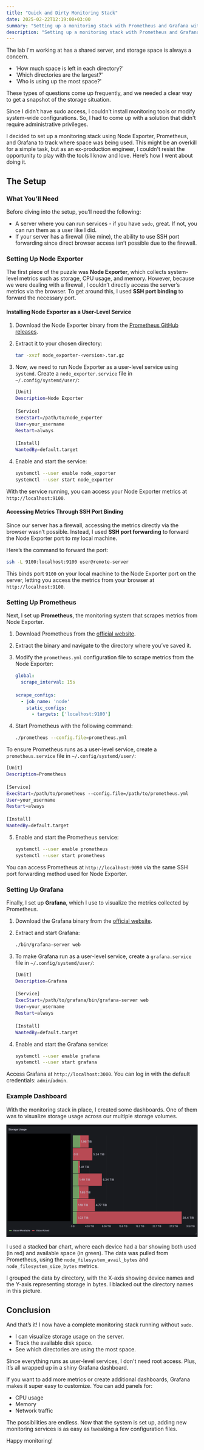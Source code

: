 ```yaml
---
title: "Quick and Dirty Monitoring Stack"
date: 2025-02-22T12:19:00+03:00
summary: "Setting up a monitoring stack with Prometheus and Grafana without sudo."
description: "Setting up a monitoring stack with Prometheus and Grafana without sudo."
---
```

The lab I'm working at has a shared server, and storage space is always a concern.
- 'How much space is left in each directory?' 
- 'Which directories are the largest?' 
- 'Who is using up the most space?' 

These types of questions come up frequently, and we needed a clear way to get a snapshot of the storage situation.

Since I didn’t have sudo access, I couldn’t install monitoring tools or modify system-wide configurations. So, I had to come up with a solution that didn't require administrative privileges.

I decided to set up a monitoring stack using Node Exporter, Prometheus, and Grafana to track where space was being used. This might be an overkill for a simple task, but as an ex-production engineer, I couldn't resist the opportunity to play with the tools I know and love. Here’s how I went about doing it.

## The Setup

### What You’ll Need

Before diving into the setup, you’ll need the following:

- A server where you can run services - if you have `sudo`, great. If not, you can run them as a user like I did.
- If your server has a firewall (like mine), the ability to use SSH port forwarding since direct browser access isn’t possible due to the firewall.

### Setting Up Node Exporter

The first piece of the puzzle was **Node Exporter**, which collects system-level metrics such as storage, CPU usage, and memory. However, because we were dealing with a firewall, I couldn’t directly access the server’s metrics via the browser. To get around this, I used **SSH port binding** to forward the necessary port.

#### Installing Node Exporter as a User-Level Service

1. Download the Node Exporter binary from the [Prometheus GitHub releases](https://github.com/prometheus/node_exporter/releases).
2. Extract it to your chosen directory:

   ```bash
   tar -xvzf node_exporter-<version>.tar.gz
   ```

3. Now, we need to run Node Exporter as a user-level service using `systemd`. Create a `node_exporter.service` file in `~/.config/systemd/user/`:

   ```bash
   [Unit]
   Description=Node Exporter

   [Service]
   ExecStart=/path/to/node_exporter
   User=your_username
   Restart=always

   [Install]
   WantedBy=default.target
   ```

4. Enable and start the service:

   ```bash
   systemctl --user enable node_exporter
   systemctl --user start node_exporter
   ```

With the service running, you can access your Node Exporter metrics at `http://localhost:9100`.

#### Accessing Metrics Through SSH Port Binding

Since our server has a firewall, accessing the metrics directly via the browser wasn’t possible. Instead, I used **SSH port forwarding** to forward the Node Exporter port to my local machine.

Here’s the command to forward the port:

```bash
ssh -L 9100:localhost:9100 user@remote-server
```

This binds port `9100` on your local machine to the Node Exporter port on the server, letting you access the metrics from your browser at `http://localhost:9100`.

### Setting Up Prometheus

Next, I set up **Prometheus**, the monitoring system that scrapes metrics from Node Exporter.

1. Download Prometheus from the [official website](https://prometheus.io/download/).
2. Extract the binary and navigate to the directory where you’ve saved it.
3. Modify the `prometheus.yml` configuration file to scrape metrics from the Node Exporter:

   ```yaml
   global:
     scrape_interval: 15s

   scrape_configs:
     - job_name: 'node'
       static_configs:
         - targets: ['localhost:9100']
   ```

4. Start Prometheus with the following command:

   ```bash
   ./prometheus --config.file=prometheus.yml
   ```

To ensure Prometheus runs as a user-level service, create a `prometheus.service` file in `~/.config/systemd/user/`:

```bash
[Unit]
Description=Prometheus

[Service]
ExecStart=/path/to/prometheus --config.file=/path/to/prometheus.yml
User=your_username
Restart=always

[Install]
WantedBy=default.target
```

5. Enable and start the Prometheus service:

   ```bash
   systemctl --user enable prometheus
   systemctl --user start prometheus
   ```

You can access Prometheus at `http://localhost:9090` via the same SSH port forwarding method used for Node Exporter.

### Setting Up Grafana

Finally, I set up **Grafana**, which I use to visualize the metrics collected by Prometheus.

1. Download the Grafana binary from the [official website](https://grafana.com/grafana/download).
2. Extract and start Grafana:

   ```bash
   ./bin/grafana-server web
   ```

3. To make Grafana run as a user-level service, create a `grafana.service` file in `~/.config/systemd/user/`:

   ```bash
   [Unit]
   Description=Grafana

   [Service]
   ExecStart=/path/to/grafana/bin/grafana-server web
   User=your_username
   Restart=always

   [Install]
   WantedBy=default.target
   ```

4. Enable and start the Grafana service:

   ```bash
   systemctl --user enable grafana
   systemctl --user start grafana
   ```

Access Grafana at `http://localhost:3000`. You can log in with the default credentials: `admin`/`admin`.

### Example Dashboard
With the monitoring stack in place, I created some dashboards. One of them was to visualize storage usage across our multiple storage volumes. 


![](dashboard.png)

I used a stacked bar chart, where each device had a bar showing both used (in red) and available space (in green). The data was pulled from Prometheus, using the `node_filesystem_avail_bytes` and `node_filesystem_size_bytes` metrics.

I grouped the data by directory, with the X-axis showing device names and the Y-axis representing storage in bytes. I blacked out the directory names in this picture.

## Conclusion
And that’s it! I now have a complete monitoring stack running without `sudo`. 

- I can visualize storage usage on the server.
- Track the available disk space.
- See which directories are using the most space.

Since everything runs as user-level services, I don't need root access. Plus, it’s all wrapped up in a shiny Grafana dashboard.

If you want to add more metrics or create additional dashboards, Grafana makes it super easy to customize. You can add panels for:

- CPU usage
- Memory
- Network traffic

The possibilities are endless. Now that the system is set up, adding new monitoring services is as easy as tweaking a few configuration files.

Happy monitoring!
